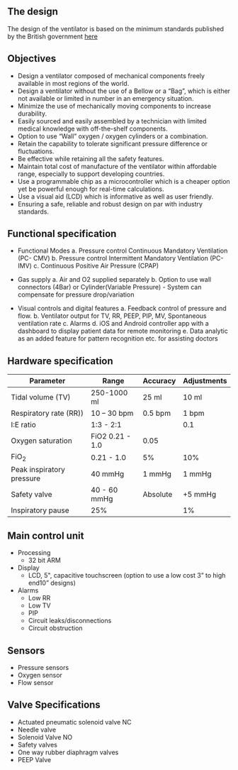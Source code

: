 ## The design

The design of the ventilator is based on the minimum standards published by the British government [here](https://www.gov.uk/government/publications/coronavirus-covid-19-ventilator-supply-specification/rapidly-manufactured-ventilator-system-specification)


## Objectives

- Design a ventilator composed of mechanical components freely available in most
regions of the world.
- Design a ventilator without the use of a Bellow or a “Bag”, which is either not
available or limited in number in an emergency situation.
- Minimize the use of mechanically moving components to increase durability.
- Easily sourced and easily assembled by a technician with limited medical
knowledge with off-the-shelf components.
- Option to use “Wall” oxygen / oxygen cylinders or a combination.
- Retain the capability to tolerate significant pressure difference or fluctuations.
- Be effective while retaining all the safety features.
- Maintain total cost of manufacture of the ventilator within affordable range,
especially to support developing countries.
- Use a programmable chip as a microcontroller which is a cheaper option yet be
powerful enough for real-time calculations.
- Use a visual aid (LCD) which is informative as well as user friendly.
- Ensuring a safe, reliable and robust design on par with industry standards.


## Functional specification

- Functional Modes
a. Pressure control Continuous Mandatory Ventilation (PC- CMV)
b. Pressure control Intermittent Mandatory Ventilation (PC-IMV)
c. Continuous Positive Air Pressure (CPAP)

- Gas supply
a. Air and O2 supplied separately
b. Option to use wall connectors (4Bar) or Cylinder(Variable Pressure) - System can
compensate for pressure drop/variation

- Visual controls and digital features
a. Feedback control of pressure and flow.
b. Ventilator output for TV, RR, PEEP, PIP, MV, Spontaneous ventilation rate
c. Alarms
d. iOS and Android controller app with a dashboard to display patient data for
remote monitoring
e. Data analytic as an added feature for pattern recognition etc. for assisting
doctors


## Hardware specification

| Parameter | Range | Accuracy | Adjustments |
|-----------|-------|----------|-------------|
| Tidal volume (TV) | 250-1000 ml |  25 ml |  10 ml |
| Respiratory rate (RR)) | 10 – 30 bpm | 0.5 bpm | 1 bpm |
| I:E ratio | 1:3 - 2:1 |   |  0.1 |
| Oxygen saturation | FiO2 0.21 - 1.0 | 0.05 |  |
| FiO<sub>2</sub> | 0.21 - 1.0 |  5% |  10% |
| Peak inspiratory pressure | 40 mmHg |  1 mmHg |  1 mmHg |
| Safety valve | 40 - 60 mmHg |  Absolute |  +5 mmHg |
| Inspiratory pause | 25% |   |  1% |

## Main control unit

- Processing
  - 32 bit ARM
- Display
  - LCD, 5", capacitive touchscreen (option to use a low cost 3” to high end10” designs)
- Alarms
  - Low RR
  - Low TV
  - PIP
  - Circuit leaks/disconnections
  - Circuit obstruction

## Sensors

- Pressure sensors
- Oxygen sensor
- Flow sensor

## Valve Specifications

- Actuated pneumatic solenoid valve NC
- Needle valve
- Solenoid Valve NO
- Safety valves
- One way rubber diaphragm valves
- PEEP Valve
